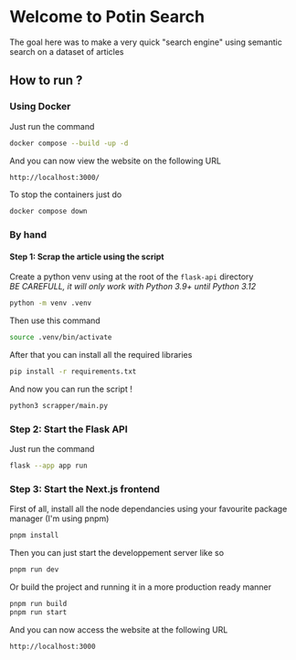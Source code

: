 # Welcome to Potin Search

The goal here was to make a very quick "search engine" using semantic search on a dataset of articles

## How to run ?

### Using Docker

Just run the command

```bash
docker compose --build -up -d
```

And you can now view the website on the following URL

```bash
http://localhost:3000/
```

To stop the containers just do
```bash
docker compose down
```

### By hand

#### Step 1: Scrap the article using the script

Create a python venv using at the root of the `flask-api` directory  
*BE CAREFULL, it will only work with Python 3.9+ until Python 3.12*
```bash
python -m venv .venv
```
Then use this command
```bash
source .venv/bin/activate
```

After that you can install all the required libraries
```bash
pip install -r requirements.txt
```

And now you can run the script !
```bash
python3 scrapper/main.py
```

### Step 2: Start the Flask API

Just run the command
```bash
flask --app app run
```

### Step 3: Start the Next.js frontend

First of all, install all the node dependancies using your favourite package manager (I'm using pnpm)
```bash
pnpm install
```

Then you can just start the developpement server like so
```bash
pnpm run dev
```

Or build the project and running it in a more production ready manner
```bash
pnpm run build
pnpm run start
```

And you can now access the website at the following URL
```bash
http://localhost:3000
```
